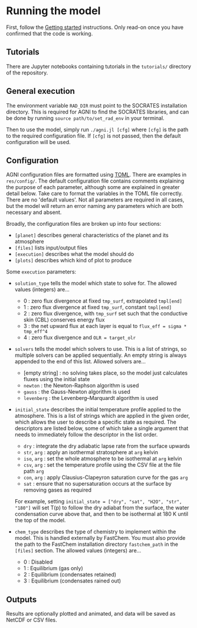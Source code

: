 # Running the model
First, follow the [Getting started](@ref) instructions. Only read-on once you 
have confirmed that the code is working.  

## Tutorials
There are Jupyter notebooks containing tutorials in the `tutorials/` directory 
of the repository.

## General execution
The environment variable `RAD_DIR` must point to the SOCRATES installation 
directory. This is required for AGNI to find the SOCRATES libraries, and can be 
done by running `source path/to/set_rad_env` in your terminal.       
  
Then to use the model, simply run `./agni.jl [cfg]` where `[cfg]` is the path 
to the required configuration file. If `[cfg]` is not passed, then the default 
configuration will be used.

## Configuration 
AGNI configuration files are formatted using [TOML](https://toml.io/en/). There 
are examples in `res/config/`. The default configuration file contains comments 
explaining the purpose of each parameter, although some are explained in greater 
detail below. Take care to format the variables in the TOML file correctly. 
There are no 'default values'. Not all parameters are required in all cases, 
but the model will return an error naming any parameters which are both 
necessary and absent.

Broadly, the configuration files are broken up into four sections:
* `[planet]` describes general characteristics of the planet and its atmosphere
* `[files]` lists input/output files
* `[execution]` describes what the model should do
* `[plots]` describes which kind of plot to produce

Some `execution` parameters:
* `solution_type` tells the model which state to solve for. The allowed values (integers) are...
     - 0 : zero flux divergence at fixed `tmp_surf`, extrapolated `tmpl[end]`
     - 1 : zero flux divergence at fixed `tmp_surf`, constant `tmpl[end]`
     - 2 : zero flux divergence, with `tmp_surf` set such that the conductive skin (CBL) conserves energy flux
     - 3 : the net upward flux at each layer is equal to `flux_eff = sigma * tmp_eff^4`
     - 4 : zero flux divergence and `OLR = target_olr`
   
* `solvers` tells the model which solvers to use. This is a list of strings, so multiple solvers can be applied sequentially. An empty string is always appended to the end of this list. Allowed solvers are...
     - [empty string] : no solving takes place, so the model just calculates fluxes using the initial state
     - `newton` : the Newton-Raphson algorithm is used
     - `gauss`  : the Gauss-Newton algorithm is used 
     - `levenberg` : the Levenberg–Marquardt algorithm is used 
   
* `initial_state` describes the initial temperature profile applied to the atmosphere. This is a list of strings which are applied in the given order, which allows the user to describe a specific state as required. The descriptors are listed below, some of which take a single argument that needs to immediately follow the descriptor in the list order.
     - `dry` : integrate the dry adiabatic lapse rate from the surface upwards
     - `str`, `arg` : apply an isothermal stratosphere at `arg` kelvin
     - `iso`, `arg` : set the whole atmosphere to be isothermal at `arg` kelvin
     - `csv`, `arg` : set the temperature profile using the CSV file at the file path `arg`
     - `con`, `arg` : apply Clausius-Clapeyron saturation curve for the gas `arg`
     - `sat` : ensure that no supersaturation occurs at the surface by removing gases as required    
  
    For example, setting `initial_state = ["dry", "sat", "H2O", "str", "180"]` will set T(p) to follow the dry adiabat from the surface, the water condensation curve above that, and then to be isothermal at 180 K until the top of the model.
   
* `chem_type` describes the type of chemistry to implement within the model. This is handled externally by FastChem. You must also provide the path to the FastChem installation directory `fastchem_path` in the `[files]` section. The allowed values (integers) are...
     - 0 : Disabled 
     - 1 : Equilibrium (gas only)
     - 2 : Equilibrium (condensates retained)
     - 3 : Equilibrium (condensates rained out)

## Outputs
Results are optionally plotted and animated, and data will be saved as NetCDF 
or CSV files. 

